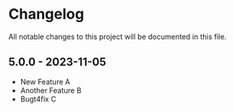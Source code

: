 # Changelog

All notable changes to this project will be documented in this file.

## 5.0.0 - 2023-11-05

- New Feature A
- Another Feature B
- Bugt4fix C
